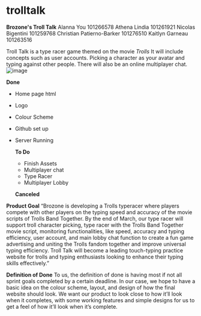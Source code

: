 # trolltalk

**Brozone's Troll Talk**
Alanna You 101266578
Athena Lindia 101261921
Nicolas Bigentini 101259768
Christian Patierno-Barker 101276510
Kaitlyn Garneau 101263516

Troll Talk is a type racer game themed on the movie _Trolls_
It will include concepts such as user accounts. Picking a character as your avatar and typing against other people. There will also be an online multiplayer chat.
![image](https://github.com/garnkai/trolltalk/assets/122396115/a1b8f888-fb77-4105-9537-e6d746042a06)

**Done**
- Home page html
- Logo
- Colour Scheme
- Github set up
- Server Running

  **To Do**
  - Finish Assets
  - Multiplayer chat
  - Type Racer
  - Multiplayer Lobby

  **Canceled**

**Product Goal**
“Brozone is developing a Trolls typeracer where players compete with other players on the typing speed and accuracy of the movie scripts of Trolls Band Together. By the end of March, our type racer will support troll character picking, type racer with the Trolls Band Together movie script, monitoring functionalities, like speed, accuracy and typing efficiency, user account, and main lobby chat function to create a fun game advertising and uniting the Trolls fandom together and improve universal typing efficiency. Troll Talk will become a leading touch-typing practice website for trolls and typing enthusiasts looking to enhance their typing skills effectively.”

**Definition of Done**
To us, the definition of done is having most if not all sprint goals completed by a certain deadline. In our case, we hope to have a basic idea on the colour scheme, layout, and design of how the final website should look. We want our product to look close to how it’ll look when it completes, with some working features and simple designs for us to get a feel of how it’ll look when it’s complete.
